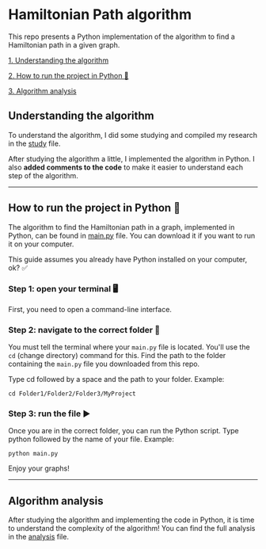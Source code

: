 # Hamiltonian Path algorithm
This repo presents a Python implementation of the algorithm to find a Hamiltonian path in a given graph. 

[1. Understanding the algorithm](#understanding-the-algorithm)

[2. How to run the project in Python 🐍](#how-to-run-the-project-in-python)

[3. Algorithm analysis](#algorithm-analysis)

## Understanding the algorithm
To understand the algorithm, I did some studying and compiled my research in the [study](docs/study.md) file.

After studying the algorithm a little, I implemented the algorithm in Python. I also **added comments to the code** to make it easier to understand each step of the algorithm.

---

## How to run the project in Python 🐍
The algorithm to find the Hamiltonian path in a graph, implemented in Python, can be found in [main.py](code/main.py) file. You can download it if you want to run it on your computer.

This guide assumes you already have Python installed on your computer, ok? ✅

### Step 1: open your terminal 🖥️
First, you need to open a command-line interface.

### Step 2: navigate to the correct folder 📂
You must tell the terminal where your `main.py` file is located. You'll use the `cd` (change directory) command for this. Find the path to the folder containing the `main.py` file you downloaded from this repo.

Type cd followed by a space and the path to your folder. Example:

`cd Folder1/Folder2/Folder3/MyProject`

### Step 3: run the file ▶️
Once you are in the correct folder, you can run the Python script. Type python followed by the name of your file. Example:

`python main.py`

Enjoy your graphs!

---

## Algorithm analysis
After studying the algorithm and implementing the code in Python, it is time to understand the complexity of the algorithm! You can find the full analysis in the [analysis](docs/analysis.md) file.

